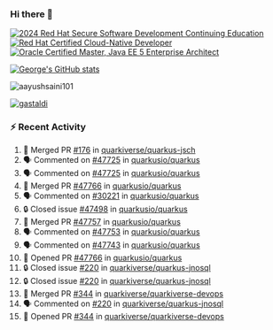 ### Hi there 👋

<!--START_SECTION:badges-->
[![2024 Red Hat Secure Software Development Continuing Education](https://images.credly.com/size/110x110/images/36a76b78-c5bf-45cf-ac2c-48c3825260c7/blob)](http://www.credly.com/badges/c86e9a17-d2c3-4554-b890-7d0521710eb6 "2024 Red Hat Secure Software Development Continuing Education")
[![Red Hat Certified Cloud-Native Developer](https://images.credly.com/size/110x110/images/12ef4e4e-3d8d-4caf-9ab1-858c5bcb9619/image.png)](http://www.credly.com/badges/b6402e31-0894-48e6-b488-e2e551dcc809 "Red Hat Certified Cloud-Native Developer")
[![Oracle Certified Master, Java EE 5 Enterprise Architect](https://images.credly.com/size/110x110/images/1fa3549c-674c-4779-b3d6-d7d64eac2c23/Oracle-Certification-badge_OC-Master.png)](http://www.credly.com/badges/2565574e-b81d-410e-ab7d-24666ddcbe00 "Oracle Certified Master, Java EE 5 Enterprise Architect")
<!--END_SECTION:badges-->

[![George's GitHub stats](https://github-readme-stats.vercel.app/api?username=gastaldi&show=reviews,prs_merged&hide=contribs,prs&theme=transparent&show_icons=true)](https://github.com/anuraghazra/github-readme-stats)

<p align="left"> <img src="https://komarev.com/ghpvc/?username=gastaldi&label=Profile%20views&color=0e75b6&style=for-the-badge" alt="aayushsaini101" /> </p>

<p align="left"> <a href="https://github.com/ryo-ma/github-profile-trophy"><img src="https://github-profile-trophy.vercel.app/?username=gastaldi" alt="gastaldi" /></a> </p>

### :zap: Recent Activity

<!--START_SECTION:activity-->
1. 🎉 Merged PR [#176](https://github.com/quarkiverse/quarkus-jsch/pull/176) in [quarkiverse/quarkus-jsch](https://github.com/quarkiverse/quarkus-jsch)
2. 🗣 Commented on [#47725](https://github.com/quarkusio/quarkus/pull/47725#issuecomment-2864201081) in [quarkusio/quarkus](https://github.com/quarkusio/quarkus)
3. 🗣 Commented on [#47725](https://github.com/quarkusio/quarkus/pull/47725#issuecomment-2864196694) in [quarkusio/quarkus](https://github.com/quarkusio/quarkus)
4. 🎉 Merged PR [#47766](https://github.com/quarkusio/quarkus/pull/47766) in [quarkusio/quarkus](https://github.com/quarkusio/quarkus)
5. 🗣 Commented on [#30221](https://github.com/quarkusio/quarkus/issues/30221#issuecomment-2864077780) in [quarkusio/quarkus](https://github.com/quarkusio/quarkus)
6. 🔒 Closed issue [#47498](https://github.com/quarkusio/quarkus/issues/47498) in [quarkusio/quarkus](https://github.com/quarkusio/quarkus)
7. 🎉 Merged PR [#47757](https://github.com/quarkusio/quarkus/pull/47757) in [quarkusio/quarkus](https://github.com/quarkusio/quarkus)
8. 🗣 Commented on [#47753](https://github.com/quarkusio/quarkus/pull/47753#issuecomment-2863365697) in [quarkusio/quarkus](https://github.com/quarkusio/quarkus)
9. 🗣 Commented on [#47743](https://github.com/quarkusio/quarkus/issues/47743#issuecomment-2863065638) in [quarkusio/quarkus](https://github.com/quarkusio/quarkus)
10. 💪 Opened PR [#47766](https://github.com/quarkusio/quarkus/pull/47766) in [quarkusio/quarkus](https://github.com/quarkusio/quarkus)
11. 🔒 Closed issue [#220](https://github.com/quarkiverse/quarkus-jnosql/issues/220) in [quarkiverse/quarkus-jnosql](https://github.com/quarkiverse/quarkus-jnosql)
12. 🔒 Closed issue [#220](https://github.com/quarkiverse/quarkus-jnosql/issues/220) in [quarkiverse/quarkus-jnosql](https://github.com/quarkiverse/quarkus-jnosql)
13. 🎉 Merged PR [#344](https://github.com/quarkiverse/quarkiverse-devops/pull/344) in [quarkiverse/quarkiverse-devops](https://github.com/quarkiverse/quarkiverse-devops)
14. 🗣 Commented on [#220](https://github.com/quarkiverse/quarkus-jnosql/issues/220#issuecomment-2862882942) in [quarkiverse/quarkus-jnosql](https://github.com/quarkiverse/quarkus-jnosql)
15. 💪 Opened PR [#344](https://github.com/quarkiverse/quarkiverse-devops/pull/344) in [quarkiverse/quarkiverse-devops](https://github.com/quarkiverse/quarkiverse-devops)
<!--END_SECTION:activity-->
